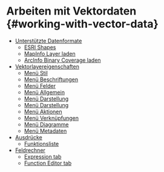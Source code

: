 # Arbeiten mit Vektordaten {#working-with-vector-data}

-   <a href="supported_data.html" class="reference internal">Unterstützte Datenformate</a>
    -   <a href="supported_data.html#esri-shapefiles" class="reference internal">ESRI Shapes</a>
    -   <a href="supported_data.html#loading-a-mapinfo-layer" class="reference internal">MapInfo Layer laden</a>
    -   <a href="supported_data.html#loading-an-arcinfo-binary-coverage" class="reference internal">ArcInfo Binary Coverage laden</a>
-   <a href="vector_properties.html" class="reference internal">Vektorlayereigenschaften</a>
    -   <a href="vector_properties.html#style-menu" class="reference internal">Menü Stil</a>
    -   <a href="vector_properties.html#labels-menu" class="reference internal">Menü Beschriftungen</a>
    -   <a href="vector_properties.html#fields-menu" class="reference internal">Menü Felder</a>
    -   <a href="vector_properties.html#general-menu" class="reference internal">Menü Allgemein</a>
    -   <a href="vector_properties.html#rendering-menu" class="reference internal">Menü Darstellung</a>
    -   <a href="vector_properties.html#display-menu" class="reference internal">Menü Darstellung</a>
    -   <a href="vector_properties.html#actions-menu" class="reference internal">Menü Aktionen</a>
    -   <a href="vector_properties.html#joins-menu" class="reference internal">Menü Verknüpfungen</a>
    -   <a href="vector_properties.html#diagrams-menu" class="reference internal">Menü Diagramme</a>
    -   <a href="vector_properties.html#metadata-menu" class="reference internal">Menü Metadaten</a>
-   <a href="expression.html" class="reference internal">Ausdrücke</a>
    -   <a href="expression.html#functions-list" class="reference internal">Funktionsliste</a>
-   <a href="field_calculator.html" class="reference internal">Feldrechner</a>
    -   <a href="field_calculator.html#expression-tab" class="reference internal">Expression tab</a>
    -   <a href="field_calculator.html#function-editor-tab" class="reference internal">Function Editor tab</a>




